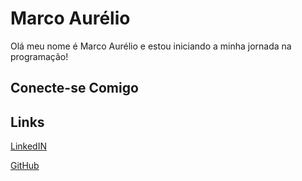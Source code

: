 # Marco Aurélio
Olá meu nome é Marco Aurélio e estou iniciando a minha jornada na programação!

## Conecte-se Comigo

## Links

[LinkedIN](https://www.linkedin.com/in/marcofsouzaudi12/)

[GitHub](https://github.com/mafssp)
